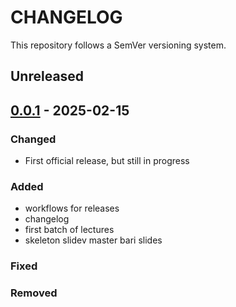 # CHANGELOG

This repository follows a SemVer versioning system.

## Unreleased

## [0.0.1](https://github.com/marcocofano/qkd_reconciliation_lectures/releases/tag/0.0.1) - 2025-02-15


### Changed

- First official release, but still in progress

### Added

- workflows for releases
- changelog
- first batch of lectures
- skeleton slidev master bari slides

### Fixed

### Removed

